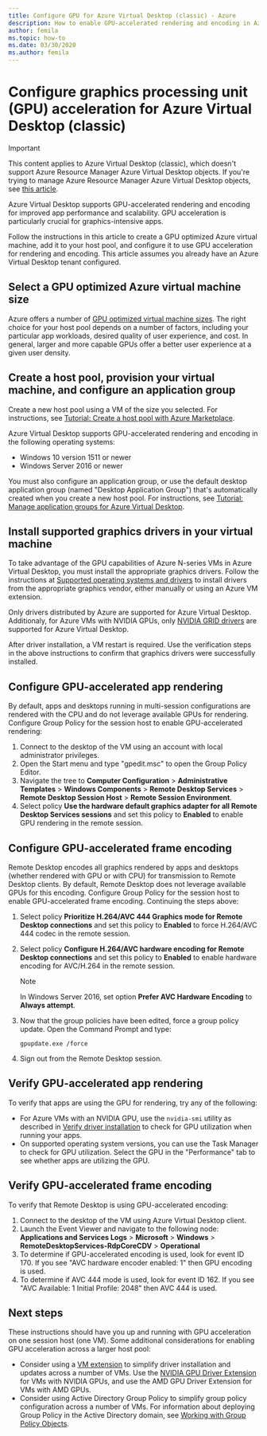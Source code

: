 ```yaml
---
title: Configure GPU for Azure Virtual Desktop (classic) - Azure
description: How to enable GPU-accelerated rendering and encoding in Azure Virtual Desktop (classic).
author: femila
ms.topic: how-to
ms.date: 03/30/2020
ms.author: femila
---
```


# Configure graphics processing unit (GPU) acceleration for Azure Virtual Desktop (classic)

>[!IMPORTANT]
>This content applies to Azure Virtual Desktop (classic), which doesn't support Azure Resource Manager Azure Virtual Desktop objects. If you're trying to manage Azure Resource Manager Azure Virtual Desktop objects, see [this article](../configure-vm-gpu.md).

Azure Virtual Desktop supports GPU-accelerated rendering and encoding for improved app performance and scalability. GPU acceleration is particularly crucial for graphics-intensive apps.

Follow the instructions in this article to create a GPU optimized Azure virtual machine, add it to your host pool, and configure it to use GPU acceleration for rendering and encoding. This article assumes you already have an Azure Virtual Desktop tenant configured.

## Select a GPU optimized Azure virtual machine size

Azure offers a number of [GPU optimized virtual machine sizes](../../virtual-machines/sizes-gpu.md). The right choice for your host pool depends on a number of factors, including your particular app workloads, desired quality of user experience, and cost. In general, larger and more capable GPUs offer a better user experience at a given user density.

## Create a host pool, provision your virtual machine, and configure an application group

Create a new host pool using a VM of the size you selected. For instructions, see [Tutorial: Create a host pool with Azure Marketplace](../create-host-pools-azure-marketplace.md).

Azure Virtual Desktop supports GPU-accelerated rendering and encoding in the following operating systems:

* Windows 10 version 1511 or newer
* Windows Server 2016 or newer

You must also configure an application group, or use the default desktop application group (named "Desktop Application Group") that's automatically created when you create a new host pool. For instructions, see [Tutorial: Manage application groups for Azure Virtual Desktop](../manage-app-groups.md).

## Install supported graphics drivers in your virtual machine

To take advantage of the GPU capabilities of Azure N-series VMs in Azure Virtual Desktop, you must install the appropriate graphics drivers. Follow the instructions at [Supported operating systems and drivers](../../virtual-machines/sizes-gpu.md#supported-operating-systems-and-drivers) to install drivers from the appropriate graphics vendor, either manually or using an Azure VM extension.

Only drivers distributed by Azure are supported for Azure Virtual Desktop. Additionaly, for Azure VMs with NVIDIA GPUs, only [NVIDIA GRID drivers](../../virtual-machines/windows/n-series-driver-setup.md#nvidia-grid-drivers) are supported for Azure Virtual Desktop.

After driver installation, a VM restart is required. Use the verification steps in the above instructions to confirm that graphics drivers were successfully installed.

## Configure GPU-accelerated app rendering

By default, apps and desktops running in multi-session configurations are rendered with the CPU and do not leverage available GPUs for rendering. Configure Group Policy for the session host to enable GPU-accelerated rendering:

1. Connect to the desktop of the VM using an account with local administrator privileges.
2. Open the Start menu and type "gpedit.msc" to open the Group Policy Editor.
3. Navigate the tree to **Computer Configuration** > **Administrative Templates** > **Windows Components** > **Remote Desktop Services** > **Remote Desktop Session Host** > **Remote Session Environment**.
4. Select policy **Use the hardware default graphics adapter for all Remote Desktop Services sessions** and set this policy to **Enabled** to enable GPU rendering in the remote session.

## Configure GPU-accelerated frame encoding

Remote Desktop encodes all graphics rendered by apps and desktops (whether rendered with GPU or with CPU) for transmission to Remote Desktop clients. By default, Remote Desktop does not leverage available GPUs for this encoding. Configure Group Policy for the session host to enable GPU-accelerated frame encoding. Continuing the steps above:

1. Select policy **Prioritize H.264/AVC 444 Graphics mode for Remote Desktop connections** and set this policy to **Enabled** to force H.264/AVC 444 codec in the remote session.
2. Select policy **Configure H.264/AVC hardware encoding for Remote Desktop connections** and set this policy to **Enabled** to enable hardware encoding for AVC/H.264 in the remote session.

    >[!NOTE]
    >In Windows Server 2016, set option **Prefer AVC Hardware Encoding** to **Always attempt**.

3. Now that the group policies have been edited, force a group policy update. Open the Command Prompt and type:

    ```batch
    gpupdate.exe /force
    ```

4. Sign out from the Remote Desktop session.

## Verify GPU-accelerated app rendering

To verify that apps are using the GPU for rendering, try any of the following:

* For Azure VMs with an NVIDIA GPU, use the `nvidia-smi` utility as described in [Verify driver installation](../../virtual-machines/windows/n-series-driver-setup.md#verify-driver-installation) to check for GPU utilization when running your apps.
* On supported operating system versions, you can use the Task Manager to check for GPU utilization. Select the GPU in the "Performance" tab to see whether apps are utilizing the GPU.

## Verify GPU-accelerated frame encoding

To verify that Remote Desktop is using GPU-accelerated encoding:

1. Connect to the desktop of the VM using Azure Virtual Desktop client.
2. Launch the Event Viewer and navigate to the following node: **Applications and Services Logs** > **Microsoft** > **Windows** > **RemoteDesktopServices-RdpCoreCDV** > **Operational**
3. To determine if GPU-accelerated encoding is used, look for event ID 170. If you see "AVC hardware encoder enabled: 1" then GPU encoding is used.
4. To determine if AVC 444 mode is used, look for event ID 162. If you see "AVC Available: 1 Initial Profile: 2048" then AVC 444 is used.

## Next steps

These instructions should have you up and running with GPU acceleration on one session host (one VM). Some additional considerations for enabling GPU acceleration across a larger host pool:

* Consider using a [VM extension](../../virtual-machines/extensions/overview.md) to simplify driver installation and updates across a number of VMs. Use the [NVIDIA GPU Driver Extension](../../virtual-machines/extensions/hpccompute-gpu-windows.md) for VMs with NVIDIA GPUs, and use the AMD GPU Driver Extension for VMs with AMD GPUs.
* Consider using Active Directory Group Policy to simplify group policy configuration across a number of VMs. For information about deploying Group Policy in the Active Directory domain, see [Working with Group Policy Objects](/previous-versions/windows/it-pro/windows-server-2008-R2-and-2008/cc731212(v=ws.11)).